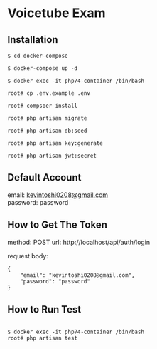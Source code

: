 # Voicetube Exam

## Installation

```
$ cd docker-compose

$ docker-compose up -d

$ docker exec -it php74-container /bin/bash

root# cp .env.example .env

root# compsoer install

root# php artisan migrate

root# php artisan db:seed

root# php artisan key:generate

root# php artisan jwt:secret

```

## Default Account

email: kevintoshi0208@gmail.com  
password: password

## How to Get The Token 

method: POST
url: http://localhost/api/auth/login

request body:
```
{
    "email": "kevintoshi0208@gmail.com",
    "password": "password"
}
```

## How to Run Test

```

$ docker exec -it php74-container /bin/bash
root# php artisan test

```
